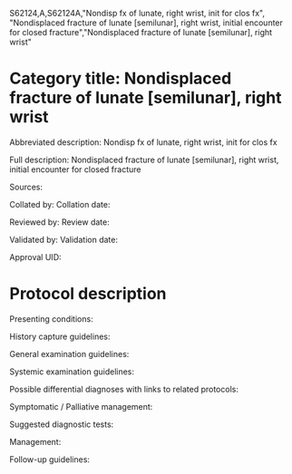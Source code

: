 S62124,A,S62124A,"Nondisp fx of lunate, right wrist, init for clos fx", "Nondisplaced fracture of lunate [semilunar], right wrist, initial encounter for closed fracture","Nondisplaced fracture of lunate [semilunar], right wrist"
# Category title: Nondisplaced fracture of lunate [semilunar], right wrist

Abbreviated description: Nondisp fx of lunate, right wrist, init for clos fx

Full description: Nondisplaced fracture of lunate [semilunar], right wrist, initial encounter for closed fracture

Sources:

Collated by:
Collation date:

Reviewed by:
Review date:

Validated by:
Validation date:

Approval UID:

# Protocol description

Presenting conditions:

History capture guidelines:

General examination guidelines:

Systemic examination guidelines:

Possible differential diagnoses with links to related protocols:

Symptomatic / Palliative management:

Suggested diagnostic tests:

Management:

Follow-up guidelines:
